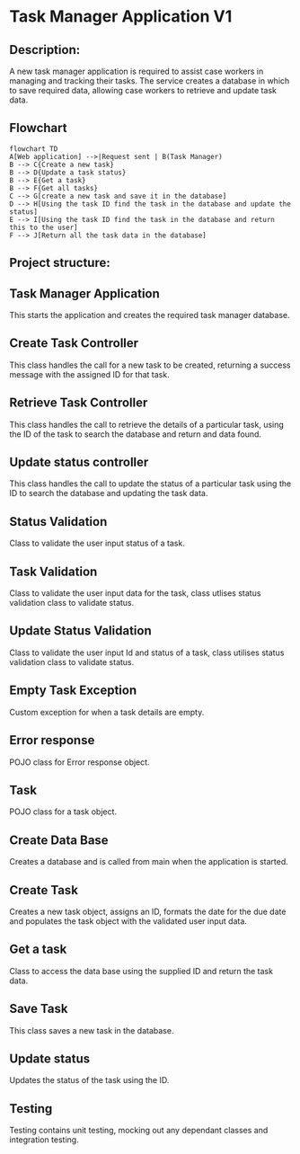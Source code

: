 # Task Manager Application V1 

## Description:
A new task manager application is required to assist case workers in managing and tracking their tasks. 
The service creates a database in which to save required data, allowing case workers to retrieve and update task data. 

## Flowchart 
```mermaid
flowchart TD
A[Web application] -->|Request sent | B(Task Manager)
B --> C{Create a new task}
B --> D{Update a task status}
B --> E{Get a task}
B --> F{Get all tasks}
C --> G[create a new task and save it in the database]
D --> H[Using the task ID find the task in the database and update the status]
E --> I[Using the task ID find the task in the database and return this to the user]
F --> J[Return all the task data in the database]
```

## Project structure: 

## Task Manager Application 
This starts the application and creates the required task manager database.

## Create Task Controller
This class handles the call for a new task to be created, returning a success message with the assigned ID for that task.

## Retrieve Task Controller
This class handles the call to retrieve the details of a particular task, using the ID of the task to search the database and return and data
found. 

## Update status controller
This class handles the call to update the status of a particular task using the ID to search the database and updating the task data.

## Status Validation 
Class to validate the user input status of a task. 

## Task Validation
Class to validate the user input data for the task, class utlises status validation class to validate status. 

## Update Status Validation
Class to validate the user input Id and status of a task, class utilises status validation class to validate status. 

## Empty Task Exception 
Custom exception for when a task details are empty. 

## Error response 
POJO class for Error response object. 

## Task
POJO class for a task object.

## Create Data Base
Creates a database and is called from main when the application is started.

## Create Task 
Creates a new task object, assigns an ID, formats the date for the due date and populates the task object with the 
validated user input data. 

## Get a task
Class to access the data base using the supplied ID and return the task data. 

## Save Task
This class saves a new task in the database. 

## Update status
Updates the status of the task using the ID. 

## Testing 
Testing contains unit testing, mocking out any dependant classes and integration testing. 

